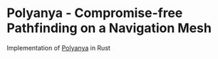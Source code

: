 # Polyanya - Compromise-free Pathfinding on a Navigation Mesh

Implementation of [Polyanya](https://www.ijcai.org/proceedings/2017/0070.pdf) in Rust
